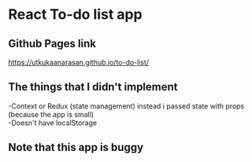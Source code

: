 
# React To-do list app

## Github Pages link
https://utkukaanarasan.github.io/to-do-list/

## The things that I didn't implement
-Context or Redux (state management) instead i passed state with props (because the app is small) <br/>
-Doesn't have localStorage

## Note that this app is buggy
